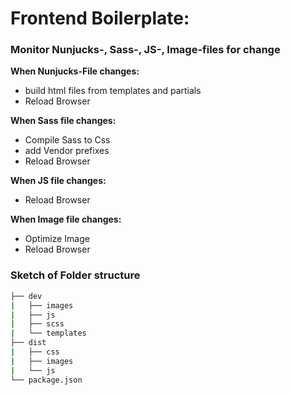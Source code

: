 # Frontend Boilerplate: 
### Monitor Nunjucks-, Sass-, JS-, Image-files for change

**When Nunjucks-File changes:**
- build html files from templates and partials
- Reload Browser

**When Sass file changes:**
- Compile Sass to Css
- add Vendor prefixes
- Reload Browser

**When JS file changes:**
- Reload Browser

**When Image file changes:**
- Optimize Image
- Reload Browser

### Sketch of Folder structure
```bash
├── dev
|   ├── images
|   ├── js
|   ├── scss
|   └── templates
├── dist
|   ├── css
|   ├── images
|   └── js
└── package.json
```